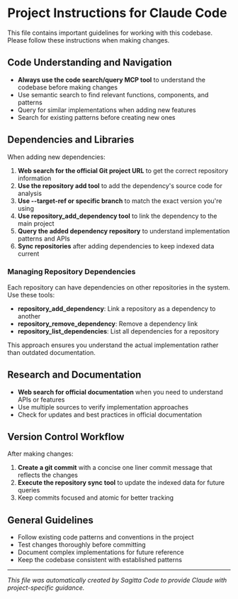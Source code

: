 # Project Instructions for Claude Code

This file contains important guidelines for working with this codebase. Please follow these instructions when making changes.

## Code Understanding and Navigation

- **Always use the code search/query MCP tool** to understand the codebase before making changes
- Use semantic search to find relevant functions, components, and patterns
- Query for similar implementations when adding new features
- Search for existing patterns before creating new ones

## Dependencies and Libraries

When adding new dependencies:

1. **Web search for the official Git project URL** to get the correct repository information
2. **Use the repository add tool** to add the dependency's source code for analysis
3. **Use --target-ref or specific branch** to match the exact version you're using
4. **Use repository_add_dependency tool** to link the dependency to the main project
5. **Query the added dependency repository** to understand implementation patterns and APIs
6. **Sync repositories** after adding dependencies to keep indexed data current

### Managing Repository Dependencies

Each repository can have dependencies on other repositories in the system. Use these tools:

- **repository_add_dependency**: Link a repository as a dependency to another
- **repository_remove_dependency**: Remove a dependency link
- **repository_list_dependencies**: List all dependencies for a repository

This approach ensures you understand the actual implementation rather than outdated documentation.

## Research and Documentation

- **Web search for official documentation** when you need to understand APIs or features
- Use multiple sources to verify implementation approaches
- Check for updates and best practices in official documentation

## Version Control Workflow

After making changes:

1. **Create a git commit** with a concise one liner commit message that reflects the changes
2. **Execute the repository sync tool** to update the indexed data for future queries
3. Keep commits focused and atomic for better tracking

## General Guidelines

- Follow existing code patterns and conventions in the project
- Test changes thoroughly before committing
- Document complex implementations for future reference
- Keep the codebase consistent with established patterns

---

*This file was automatically created by Sagitta Code to provide Claude with project-specific guidance.*